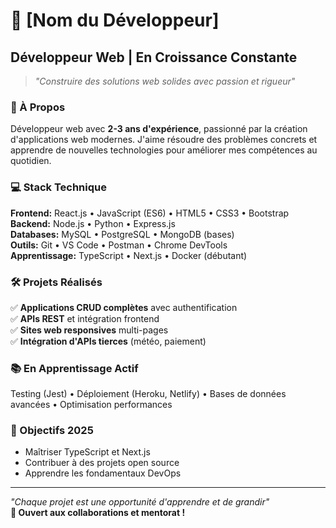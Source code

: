 # 👋 [Nom du Développeur]
## Développeur Web | En Croissance Constante

> *"Construire des solutions web solides avec passion et rigueur"*

### 🚀 À Propos
Développeur web avec **2-3 ans d'expérience**, passionné par la création d'applications web modernes. J'aime résoudre des problèmes concrets et apprendre de nouvelles technologies pour améliorer mes compétences au quotidien.

### 💻 Stack Technique
**Frontend:** React.js • JavaScript (ES6) • HTML5 • CSS3 • Bootstrap  
**Backend:** Node.js • Python • Express.js  
**Databases:** MySQL • PostgreSQL • MongoDB (bases)  
**Outils:** Git • VS Code • Postman • Chrome DevTools  
**Apprentissage:** TypeScript • Next.js • Docker (débutant)

### 🛠️ Projets Réalisés
✅ **Applications CRUD complètes** avec authentification  
✅ **APIs REST** et intégration frontend  
✅ **Sites web responsives** multi-pages  
✅ **Intégration d'APIs tierces** (météo, paiement)  

### 📚 En Apprentissage Actif
Testing (Jest) • Déploiement (Heroku, Netlify) • Bases de données avancées • Optimisation performances

### 🎯 Objectifs 2025
- Maîtriser TypeScript et Next.js
- Contribuer à des projets open source
- Apprendre les fondamentaux DevOps

---
*"Chaque projet est une opportunité d'apprendre et de grandir"*  
**🤝 Ouvert aux collaborations et mentorat !**
